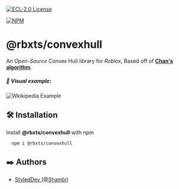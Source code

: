 [![ECL-2.0 License](https://img.shields.io/npm/l/@rbxts/convexhull?label=License)](https://choosealicense.com/licenses/ecl-2.0/)

[![NPM](https://nodei.co/npm/@rbxts/convexhull.png)](https://npmjs.org/package/@rbxts/convexhull)

# @rbxts/convexhull

An *Open-Source* Convex Hull library for *Roblox*, Based off of [**Chan's algorithm**](https://en.wikipedia.org/wiki/Chan%27s_algorithm).


##### ️🎨 Visual example:

![Wkikipedia Example](https://upload.wikimedia.org/wikipedia/commons/thumb/4/48/ChanAlgDemo.gif/320px-ChanAlgDemo.gif)


## 🛠️ Installation

Install **@rbxts/convexhull** with npm

```shell
  npm i @rbxts/convexhull
```
    
## ✒️ Authors

- [StyledDev (@Shambi)](https://www.github.com/Shambi-0)
